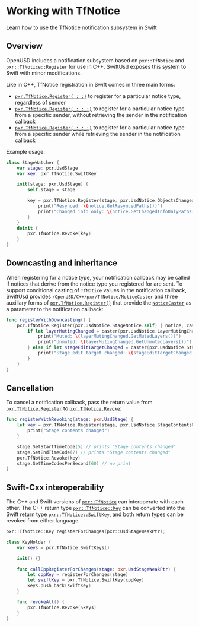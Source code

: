 # Working with TfNotice

Learn how to use the TfNotice notification subsystem in Swift

## Overview

OpenUSD includes a notification subsystem based on `pxr::TfNotice` and `pxr::TfNotice::Register` for use in C++. SwiftUsd exposes this system to Swift with minor modifications.

Like in C++, TfNotice registration in Swift comes in three main forms:
- [`pxr.TfNotice.Register(_:_:)`](doc:/OpenUSD/C++/pxr/TfNotice/Register(_:_:)-olq9) to register for a particular notice type, regardless of sender
- [`pxr.TfNotice.Register(_:_:_:)`](doc:/OpenUSD/C++/pxr/TfNotice/Register(_:_:_:)-u8ws) to register for a particular notice type from a specific sender, without retrieving the sender in the notification callback
- [`pxr.TfNotice.Register(_:_:_:)`](doc:/OpenUSD/C++/pxr/TfNotice/Register(_:_:_:)-(_,_,(Notice,Sender)->())) to register for a particular notice type from a specific sender while retrieving the sender in the notification callback

Example usage:
```swift
class StageWatcher {
    var stage: pxr.UsdStage
    var key: pxr.TfNotice.SwiftKey

    init(stage: pxr.UsdStage) {
        self.stage = stage

        key = pxr.TfNotice.Register(stage, pxr.UsdNotice.ObjectsChanged.self) { notice in
            print("Resynced: \(notice.GetResyncedPaths())")
            print("Changed info only: \(notice.GetChangedInfoOnlyPaths())")
        }
    }
    deinit {
        pxr.TfNotice.Revoke(key)
    }
}
```

## Downcasting and inheritance

When registering for a notice type, your notification callback may be called if notices that derive from the notice type you registered for are sent. To support conditional casting of `TfNotice` values in the notification callback, SwiftUsd provides ``/OpenUSD/C++/pxr/TfNotice/NoticeCaster`` and three auxillary forms of [`pxr.TfNotice.Register()`](doc:/OpenUSD/C++/pxr/TfNotice/Register(_:_:)-olq9) that provide the [`NoticeCaster`](doc:/OpenUSD/C++/pxr/TfNotice/NoticeCaster) as a parameter to the notification callback:

```swift
func registerWithDowncasting() {
    pxr.TfNotice.Register(pxr.UsdNotice.StageNotice.self) { notice, caster in
        if let layerMutingChanged = caster(pxr.UsdNotice.LayerMutingChanged.self) {
            print("Muted: \(layerMutingChanged.GetMutedLayers())")
            print("Unmuted: \(layerMutingChanged.GetUnmutedLayers())")
        } else if let stageEditTargetChanged = caster(pxr.UsdNotice.StageEditTargetChanged.self) {
            print("Stage edit target changed: \(stageEditTargetChanged.GetStage())")
        }
    }
}
```

## Cancellation

To cancel a notification callback, pass the return value from [`pxr.TfNotice.Register`](doc:/OpenUSD/C++/pxr/TfNotice/Register(_:_:)-olq9) to [`pxr.TfNotice.Revoke`](doc:/OpenUSD/Revoke-31sr0):

```swift
func registerWithRevoking(stage: pxr.UsdStage) {
    let key = pxr.TfNotice.Register(stage, pxr.UsdNotice.StageContentsChanged.self) { _ in
        print("Stage contents changed")
    }

    stage.SetStartTimeCode(5) // prints "Stage contents changed"
    stage.SetEndTimeCode(7) // prints "Stage contents changed"
    pxr.TfNotice.Revoke(key)
    stage.SetTimeCodesPerSecond(60) // no print
}
```

## Swift-Cxx interoperability

The C++ and Swift versions of [`pxr::TfNotice`](doc:/OpenUSD/C++/pxr/TfNotice) can interoperate with each other. The C++ return type [`pxr::TfNotice::Key`](doc:/OpenUSD/C++/pxr/TfNotice/Key) can be converted into the Swift return type [`pxr::TfNotice::SwiftKey`](doc:/OpenUSD/SwiftKey), and both return types can be revoked from either language.

```c++
pxr::TfNotice::Key registerForChanges(pxr::UsdStageWeakPtr);
```

```swift
class KeyHolder {
    var keys = pxr.TfNotice.SwiftKeys()

    init() {}

    func callCppRegisterForChanges(stage: pxr.UsdStageWeakPtr) {
        let cppKey = registerForChanges(stage)
        let swiftKey = pxr.TfNotice.SwiftKey(cppKey)
        keys.push_back(swiftKey)
    }

    func revokeAll() {
        pxr.TfNotice.Revoke(&keys)
    }
}
```
